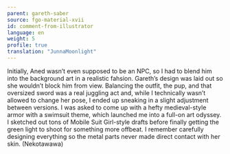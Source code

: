 ```yaml
---
parent: gareth-saber
source: fgo-material-xvii
id: comment-from-illustrator
language: en
weight: 5
profile: true
translation: "JunnaMoonlight"
---
```


Initially, Aned wasn’t even supposed to be an NPC, so I had to blend him into the background art in a realistic fahsion. Gareth’s design was laid out so she wouldn’t block him from view. Balancing the outfit, the pup, and that oversized sword was a real juggling act and, while I technically wasn’t allowed to change her pose, I ended up sneaking in a slight adjustment between versions. I was asked to come up with a hefty medieval-style armor with a swimsuit theme, which launched me into a full-on art odyssey. I sketched out tons of Mobile Suit Girl-style drafts before finally getting the green light to shoot for something more offbeat. I remember carefully designing everything so the metal parts never made direct contact with her skin. (Nekotawawa)
